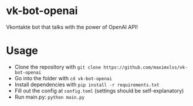 # vk-bot-openai
Vkontakte bot that talks with the power of OpenAI API!

# Usage
- Clone the repository with `git clone https://github.com/maximxlss/vk-bot-openai`
- Go into the folder with `cd vk-bot-openai`
- Install dependencies with `pip install -r requirements.txt`
- Fill out the config at `config.toml` (settings should be self-explanatory)
- Run main.py: `python main.py`
